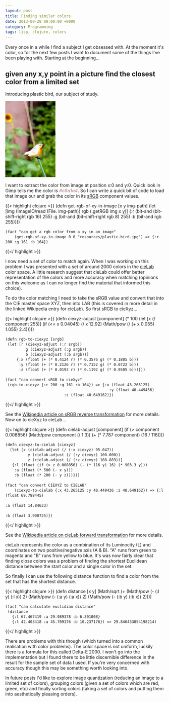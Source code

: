 ```yaml
---
layout: post
title: Finding similar colors
date: 2013-09-28 00:00:00 +0000
category: Programming
tags: lisp, clojure, colors
---
```

Every once in a while I find a subject I get obsessed with. At the moment it's color, so for the next few posts I want to document some of the things I've been playing with. Starting at the beginning...

## given any x,y point in a picture find the closest color from a limited set  

Introducing plastic bird, our subject of study. 

![plastic bird](/img/plastic-bird.jpg "Fig 1")

I want to extract the color from image at position x:0 and y:0. Quick look in Gimp tells me the color is <em style="font-weight:bold;color:#c8a1a4">#c8a1a4</em>. So I can write a quick bit of code to load that image our and grab the color in its [sRGB](https://en.wikipedia.org/wiki/SRGB) component values.

{{< highlight clojure >}}
	(defn get-rgb-of-xy-in-image [x y img-path]
	  (let [img (ImageIO/read (File. img-path))
	        rgb (.getRGB img x y)]
	   {:r (bit-and (bit-shift-right rgb 16) 255) 
	    :g (bit-and (bit-shift-right rgb 8) 255) 
	    :b (bit-and rgb 255)}))

	(fact "can get a rgb color from a xy in an image"
		(get-rgb-of-xy-in-image 0 0 "resources/plastic-bird.jpg") => {:r 200 :g 161 :b 164})
{{</ highlight >}}

I now need a set of color to match again. When I was working on this problem I was presented with a set of around 2000 colors in the [cieLab](https://en.wikipedia.org/wiki/CIELAB) color space. A little research suggest that cieLab could offer better representation of the colors and more accuracy when matching (opinions on this welcome as I can no longer find the material that informed this choice).

To do the color matching I need to take the sRGB value and convert that into the CIE master space XYZ, then into LAB (this is covered in more detail in the linked Wikipedia entry for cieLab). So first sRGB to cieXyz...

{{< highlight clojure >}}
	(defn ciexyz-adjust [component]
	  (* 100
		  (let [x (/ component 255)] 
		   (if (<= x 0.04045)
		     (/ x 12.92)
		     (Math/pow (/ (+ x 0.055) 1.055) 2.4)))))


	(defn rgb-to-ciexyz [srgb]
	 (let [r (ciexyz-adjust (:r srgb))
		     g (ciexyz-adjust (:g srgb))
		     b (ciexyz-adjust (:b srgb))]
		 {:x (float (+ (* 0.4124 r) (* 0.3576 g) (* 0.1805 b)))
		  :y (float (+ (* 0.2126 r) (* 0.7152 g) (* 0.0722 b)))
		  :z (float (+ (* 0.0193 r) (* 0.1192 g) (* 0.9505 b)))}))

	(fact "can convert sRGB to cieXyz"
	 (rgb-to-ciexyz {:r 200 :g 161 :b 164}) => {:x (float 43.265125) 
		                                          :y (float 40.449436)
							  :z (float 40.649162)})
{{</ highlight >}}

See the [Wikipedia article on sRGB reverse transformation](https://en.wikipedia.org/wiki/Srgb#The_reverse_transformation) for more details. Now on to cieXyz to cieLab...

{{< highlight clojure >}}
	(defn cielab-adjust [component]
		(if (> component 0.008856)
		 (Math/pow component (/ 1 3))
		 (+ (* 7.787 component) (16 / 116))))

	(defn ciexyz-to-cielab [ciexyz]
	  (let [x (cielab-adjust (/ (:x ciexyz) 95.047))
		      y (cielab-adjust (/ (:y ciexyz) 100.000))
		      z (cielab-adjust (/ (:z ciexyz) 108.883))]
	   {:l (float (if (> z 0.008856) (- (* 116 y) 16) (* 903.3 y)))
	    :a (float (* 500 (- x y)))
	    :b (float (* 200 (- y z)))}))

	(fact "can convert CIEXYZ to CIELAB"
		(ciexyz-to-cielab {:x 43.265125 :y 40.449436 :z 40.649162}) => {:l (float 69.788445) 
			                                                              :a (float 14.84633) 
				                                                            :b (float 3.900725)})
{{</ highlight >}}

See the [Wikipedia article on cieLab forward transformation](https://en.wikipedia.org/wiki/Lab_color_space#Forward_transformation) for more details.

cieLab represents the color as a combination of its Luminocity (L) and coordinates on two positive/negative axis (A & B). "A" runs from green to magenta and "B" runs from yellow to blue. It's was now fairly clear that finding close colors was a problem of finding the shortest Euclidean distance between the start color and a single color in the set. 

So finally I can use the following distance function to find a color from the set that has the shortest distance.

{{< highlight clojure >}}
	(defn distance [x y]
	(Math/sqrt
	 (+ (Math/pow (- (:l y) (:l x)) 2)
	    (Math/pow (- (:a y) (:a x)) 2)
	    (Math/pow (- (:b y) (:b x)) 2))))

	(fact "can calculate euclidian distance"
	 (distance 
	   {:l 67.467419 :a 29.989378 :b 6.301008} 
	   {:l 42.403418 :a 45.709176 :b 10.237176}) => 29.846433854198214)
{{</ highlight >}}

There are problems with this though (which turned into a common realisation with color problems). The color space is not uniform, luckily there is a formula for this called Delta-E 2000. I won't go into the implementation but I found there to be little discernible difference in the result for the sample set of data I used. If you're very concerned with accuracy though this may be something worth looking into.

In future posts I'd like to explore image quantization (reducing an image to a limited set of colors), grouping colors (given a set of colors which are red, green, etc) and finally sorting colors (taking a set of colors and putting them into aesthetically pleasing orders). 